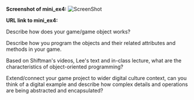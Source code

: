 **Screenshot of mini_ex4:**
![ScreenShot]()



**URL link to mini_ex4:**



Describe how does your game/game object works?

Describe how you program the objects and their related attributes and methods in your game.

Based on Shiftman's videos, Lee's text and in-class lecture, what are the characteristics of object-oriented programming?

Extend/connect your game project to wider digital culture context, can you think of a digital example and describe how complex details and operations are being abstracted and encapsulated?
